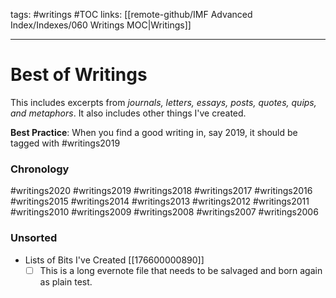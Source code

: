 tags: #writings #TOC
links: [[remote-github/IMF Advanced Index/Indexes/060 Writings MOC|Writings]]

---
# Best of Writings
This includes excerpts from _journals, letters, essays, posts, quotes, quips, and metaphors_. It also includes other things I've created. 

**Best Practice**: When you find a good writing in, say 2019, it should be tagged with #writings2019

### Chronology
#writings2020
#writings2019
#writings2018
#writings2017
#writings2016 
#writings2015
#writings2014
#writings2013 
#writings2012 
#writings2011
#writings2010
#writings2009
#writings2008
#writings2007
#writings2006

### Unsorted
- Lists of Bits I've Created [[176600000890]]
	- [ ] This is a long evernote file that needs to be salvaged and born again as plain test.